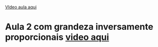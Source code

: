 [VIdeo aula aqui](https://www.youtube.com/watch?v=jGnossl7ggQ)

# Aula 2 com grandeza inversamente proporcionais [video aqui](https://www.youtube.com/watch?v=q846Qdi-od8)
